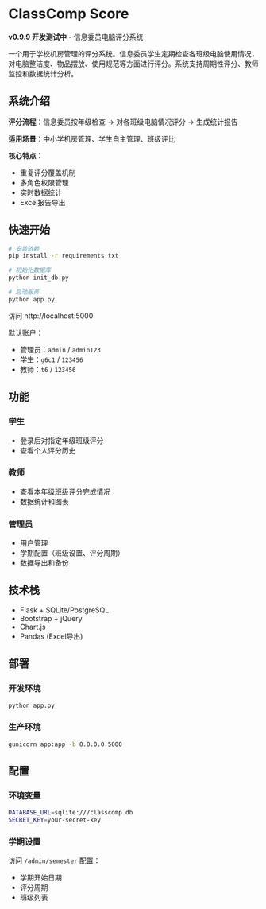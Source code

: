 # ClassComp Score

**v0.9.9 开发测试中** - 信息委员电脑评分系统

一个用于学校机房管理的评分系统。信息委员学生定期检查各班级电脑使用情况，对电脑整洁度、物品摆放、使用规范等方面进行评分。系统支持周期性评分、教师监控和数据统计分析。

## 系统介绍

**评分流程**：信息委员按年级检查 → 对各班级电脑情况评分 → 生成统计报告

**适用场景**：中小学机房管理、学生自主管理、班级评比

**核心特点**：
- 重复评分覆盖机制
- 多角色权限管理  
- 实时数据统计
- Excel报告导出

## 快速开始

```bash
# 安装依赖
pip install -r requirements.txt

# 初始化数据库
python init_db.py

# 启动服务
python app.py
```

访问 http://localhost:5000

默认账户：
- 管理员：`admin` / `admin123`
- 学生：`g6c1` / `123456`
- 教师：`t6` / `123456`

## 功能

### 学生
- 登录后对指定年级班级评分
- 查看个人评分历史

### 教师  
- 查看本年级班级评分完成情况
- 数据统计和图表

### 管理员
- 用户管理
- 学期配置（班级设置、评分周期）
- 数据导出和备份

## 技术栈

- Flask + SQLite/PostgreSQL
- Bootstrap + jQuery
- Chart.js
- Pandas (Excel导出)

## 部署

### 开发环境
```bash
python app.py
```

### 生产环境
```bash
gunicorn app:app -b 0.0.0.0:5000
```


## 配置

### 环境变量
```bash
DATABASE_URL=sqlite:///classcomp.db
SECRET_KEY=your-secret-key
```

### 学期设置
访问 `/admin/semester` 配置：
- 学期开始日期
- 评分周期
- 班级列表
